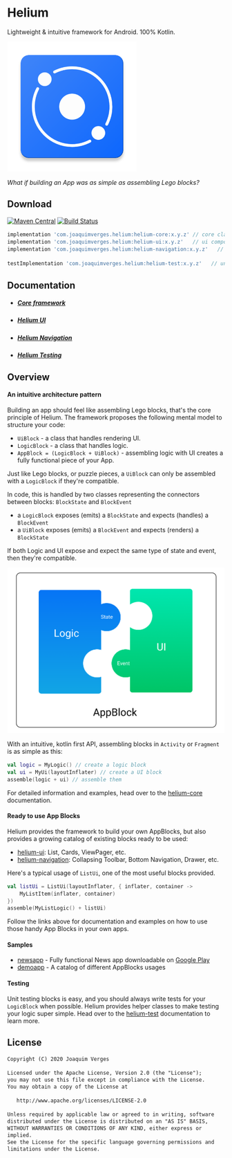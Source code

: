 # Helium

Lightweight & intuitive framework for Android. 100% Kotlin.

<img src="docs/images/ic_launcher.png" width="300">

*What if building an App was as simple as assembling Lego blocks?*

## Download

[![Maven Central](https://img.shields.io/maven-central/v/com.joaquimverges.helium/helium-core.svg?label=Maven%20Central)](https://search.maven.org/search?q=g:com.joaquimverges.helium) [![Build Status](https://app.bitrise.io/app/9b5a174b9921d71f/status.svg?token=OXeY3aZX53ttCYvqZjEjqw&branch=master)](https://app.bitrise.io/app/9b5a174b9921d71f)
```groovy
implementation 'com.joaquimverges.helium:helium-core:x.y.z' // core classes
implementation 'com.joaquimverges.helium:helium-ui:x.y.z'   // ui components
implementation 'com.joaquimverges.helium:helium-navigation:x.y.z'   // navigation components

testImplementation 'com.joaquimverges.helium:helium-test:x.y.z'   // unit test helper classes
```

## Documentation

- ##### [Core framework](/helium-core)
- ##### [Helium UI](/helium-ui)
- ##### [Helium Navigation](/helium-navigation)
- ##### [Helium Testing](/helium-test)

## Overview

#### An intuitive architecture pattern

Building an app should feel like assembling Lego blocks, that's the core principle of Helium. The framework proposes the following mental model to structure your code:

- `UiBlock` - a class that handles rendering UI.
- `LogicBlock` - a class that handles logic.
- `AppBlock = (LogicBlock + UiBlock)` - assembling logic with UI creates a fully functional piece of your App.  

Just like Lego blocks, or puzzle pieces, a `UiBlock` can only be assembled with a `LogicBlock` if they're compatible.

In code, this is handled by two classes representing the connectors between blocks: `BlockState` and `BlockEvent`

- a `LogicBlock` exposes (emits) a `BlockState` and expects (handles) a `BlockEvent`
- a `UiBlock` exposes (emits) a `BlockEvent` and expects (renders) a `BlockState`

If both Logic and UI expose and expect the same type of state and event, then they're compatible.

<img src="docs/images/helium_arch_diagram.png" width="600">

With an intuitive, kotlin first API, assembling blocks in `Activity` or `Fragment` is as simple as this:

```kotlin
val logic = MyLogic() // create a logic block
val ui = MyUi(layoutInflater) // create a UI block
assemble(logic + ui) // assemble them
```

For detailed information and examples, head over to the [helium-core](/helium-core) documentation.

#### Ready to use App Blocks

Helium provides the framework to build your own AppBlocks, but also provides a growing catalog of existing blocks ready to be used:

- [helium-ui](/helium-ui): List, Cards, ViewPager, etc.
- [helium-navigation](/helium-navigation): Collapsing Toolbar, Bottom Navigation, Drawer, etc.  

Here's a typical usage of `ListUi`, one of the most useful blocks provided.

```kotlin
val listUi = ListUi(layoutInflater, { inflater, container ->
    MyListItem(inflater, container)
})
assemble(MyListLogic() + listUi)
```

Follow the links above for documentation and examples on how to use those handy App Blocks in your own apps.

#### Samples

- [newsapp](/samples/newsapp) - Fully functional News app downloadable on [Google Play](https://play.google.com/store/apps/details?id=com.jv.news)
- [demoapp](/samples/demoapp) - A catalog of different AppBlocks usages

#### Testing

Unit testing blocks is easy, and you should always write tests for your `LogicBlock` when possible. Helium provides helper classes to make testing your logic super simple. Head over to the [helium-test](/helium-test) documentation to learn more.

## License

```
Copyright (C) 2020 Joaquim Verges

Licensed under the Apache License, Version 2.0 (the "License");
you may not use this file except in compliance with the License.
You may obtain a copy of the License at

   http://www.apache.org/licenses/LICENSE-2.0

Unless required by applicable law or agreed to in writing, software
distributed under the License is distributed on an "AS IS" BASIS,
WITHOUT WARRANTIES OR CONDITIONS OF ANY KIND, either express or implied.
See the License for the specific language governing permissions and
limitations under the License.
```
